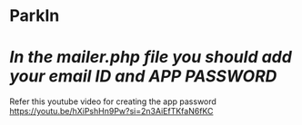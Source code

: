# ParkIn
# *In the mailer.php file you should add your email ID and APP PASSWORD*
Refer this youtube video for creating the app password https://youtu.be/hXiPshHn9Pw?si=2n3AiEfTKfaN6fKC
